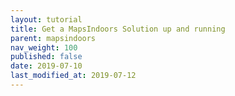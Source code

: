 ```yaml
---
layout: tutorial
title: Get a MapsIndoors Solution up and running
parent: mapsindoors
nav_weight: 100
published: false
date: 2019-07-10
last_modified_at: 2019-07-12
---
```

